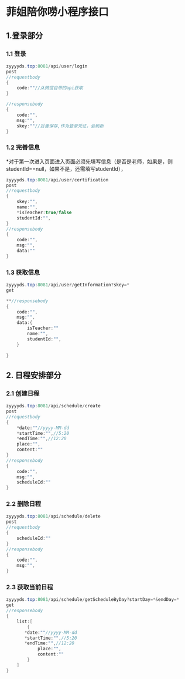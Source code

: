 # 菲姐陪你唠小程序接口

## 1.登录部分

### 1.1 登录

~~~ java
zyyyyds.top:8081/api/user/login
post
//requestbody
{
    code:""//从微信自带的api获取
}

//responsebody
{
    code:"",
    msg:"",
    skey:""//妥善保存,作为登录凭证，会刷新
}
~~~

### 1.2 完善信息

*对于第一次进入页面进入页面必须先填写信息（是否是老师，如果是，则studentId==null，如果不是，还需填写studentId），

~~~java
zyyyyds.top:8081/api/user/certification
post
//requestbody
{
    skey:"",
    name:"",
  	*isTeacher:true/false
    studentId:"",
}
//responsebody
{
    code:"",
    msg:"",
    data:""
}
~~~

### 1.3 获取信息

~~~java
zyyyyds.top:8081/api/user/getInformation?skey=*
get

**//responsebody
{
    code:"",
    msg:"",
    data:{
        isTeacher:""
    	name:"",
    	studentId:"",
    }
    
}
~~~

## 2. 日程安排部分

### 2.1 创建日程

~~~ java
zyyyyds.top:8081/api/schedule/create
post
//requestbody
{
  	*date:""//yyyy-MM-dd
    *startTime:"",//5:20
    *endTime:"",//12:20
    place:"",
    content:""
}
//responsebody
{
	code:"",
    msg:"",
	scheduleId:""
}
~~~

### 2.2 删除日程

~~~ java
zyyyyds.top:8081/api/schedule/delete
post
//requestbody
{
    scheduleId:""
}
//responsebody
{
	code:"",
    msg:"",
}
~~~

### 2.3 获取当前日程

~~~ java
zyyyyds.top:8081/api/schedule/getScheduleByDay?startDay=*&endDay=*
get
//responsebody
{
	list:[
        {
       *date:""//yyyy-MM-dd
       *startTime:"",//5:20
       *endTime:"",//12:20
    		place:"",
    		content:""
		}
    ]
} 
~~~

